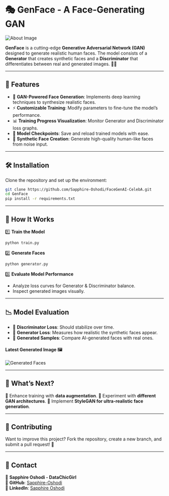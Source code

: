 # 🎭 GenFace - A Face-Generating GAN
![About Image](assets/pngwing.com-23.png)

**GenFace** is a cutting-edge **Generative Adversarial Network (GAN)** designed to generate realistic human faces. The model consists of a **Generator** that creates synthetic faces and a **Discriminator** that differentiates between real and generated images. 🤖✨

---

## 🚀 Features
- 🧠 **GAN-Powered Face Generation**: Implements deep learning techniques to synthesize realistic faces.
- ⚡ **Customizable Training**: Modify parameters to fine-tune the model’s performance.
- 📊 **Training Progress Visualization**: Monitor Generator and Discriminator loss graphs.
- 💾 **Model Checkpoints**: Save and reload trained models with ease.
- 🎨 **Synthetic Face Creation**: Generate high-quality human-like faces from noise input.

---

## 🛠 Installation
Clone the repository and set up the environment:
```bash
git clone https://github.com/Sapphire-Oshodi/FaceGenAI-CelebA.git
cd GenFace
pip install -r requirements.txt
```

---

## 🎯 How It Works
1️⃣ **Train the Model**
```python
python train.py
```
2️⃣ **Generate Faces**
```python
python generator.py
```
3️⃣ **Evaluate Model Performance**
- Analyze loss curves for Generator & Discriminator balance.
- Inspect generated images visually.

---

## 📉 Model Evaluation
- 🔹 **Discriminator Loss**: Should stabilize over time.
- 🔹 **Generator Loss**: Measures how realistic the synthetic faces appear.
- 🔹 **Generated Samples**: Compare AI-generated faces with real ones.


#### Latest Generated Image 🖼️
![Generated Faces](Screenshot_2025-02-16_at_14.40.01.png)

---

## 🔮 What’s Next?
🔸 Enhance training with **data augmentation**.
🔸 Experiment with **different GAN architectures**.
🔸 Implement **StyleGAN for ultra-realistic face generation**.

---

## 🤝 Contributing
Want to improve this project? Fork the repository, create a new branch, and submit a pull request! 🚀

---

## 💎 Contact
👤 **Sapphire Oshodi - DataChicGirl**  
📂 **GitHub**: [Sapphire-Oshodi](https://github.com/Sapphire-Oshodi)  
🔗 **LinkedIn**: [Sapphire Oshodi](https://www.linkedin.com/in/sapphire-oshodi-65564883/overlay/about-this-profile/)  

